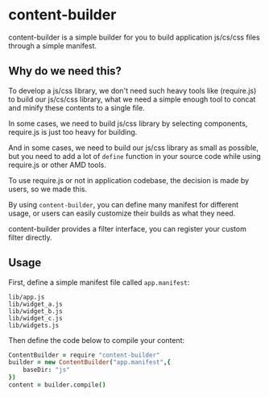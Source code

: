 content-builder
===============
content-builder is a simple builder for you to build application js/cs/css files through
a simple manifest.

## Why do we need this?

To develop a js/css library, we don't need such heavy tools like (require.js)
to build our js/cs/css library, what we need a simple enough tool to concat and
minify these contents to a single file.

In some cases, we need to build js/css library by selecting components,
require.js is just too heavy for building.

And in some cases, we need to build our js/css library as small as possible,
but you need to add a lot of `define` function in your source code while using require.js
or other AMD tools.

To use require.js or not in application codebase, the decision is made by users, so we made this.

By using `content-builder`, you can define many manifest for different usage, or 
users can easily customize their builds as what they need.

content-builder provides a filter interface, you can register your custom filter directly.

## Usage

First, define a simple manifest file called `app.manifest`:

    lib/app.js
    lib/widget_a.js
    lib/widget_b.js
    lib/widget_c.js
    lib/widgets.js

Then define the code below to compile your content:

```coffee
ContentBuilder = require "content-builder"
builder = new ContentBuilder("app.manifest",{ 
    baseDir: "js"
})
content = builder.compile()
```

